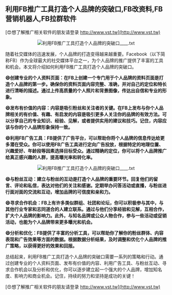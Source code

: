 ## **利用FB推广工具打造个人品牌的突破口,FB改资料,FB营销机器人,FB拉群软件**

[😍想了解推广相关软件的朋友请登录 http://www.vst.tw](http://www.vst.tw)

 <center><img src="https://vst.tw/MP4/tuiguang/png/6.png" alt="利用FB推广工具打造个人品牌的突破口____.txt"></center>

随着社交媒体的迅速发展，个人品牌的打造变得越来越重要。Facebook（以下简称FB）作为全球最大的社交媒体平台之一，为个人品牌的推广提供了丰富的工具和机会。本文将介绍如何利用FB推广工具打造个人品牌的突破口。

**😄创建专业的个人资料页面：在FB上创建一个专门用于个人品牌的资料页面是打造个人品牌的第一步。确保你的资料页面内容完整、准确，并对自己的定位和特长进行清晰的描述。通过上传高质量的个人照片和背景图像，传达出自信和专业的形象。**

**😄发布有价值的内容：内容是吸引粉丝和关注者的关键。在FB上发布与你个人品牌相关的有价值、有趣、有启发的内容是吸引更多人关注你的品牌的有效方法。可以分享自己的专业知识、经验、见解，或者提供实用的建议和技巧。记住，内容应该与你的个人品牌形象保持一致。**

**😄利用FB广告工具：FB提供了广告平台，可以帮助你将个人品牌的信息传达给更多潜在受众。你可以使用FB广告工具进行定向广告投放，根据特定的地理位置、兴趣爱好、年龄段等因素选择目标受众。通过精确的定位，你可以将个人品牌推广给真正感兴趣的人群，提高曝光率和转化率。**

 <center><img src="https://vst.tw/MP4/tuiguang/png/7.png" alt="利用FB推广工具打造个人品牌的突破口____.txt"></center>

**😄与粉丝互动：建立与粉丝的互动是打造个人品牌的重要环节。回复他们的留言、评论和私信，表达对他们的关注和感谢。定期举办问答活动或直播，与粉丝进行面对面的交流和互动，增加品牌的可信度和亲和力。**

**😄寻求合作机会：FB上有许多类似群组、社团和论坛，你可以积极参与其中，与其他行业专家和志同道合的人建立联系。通过与他们分享经验和见解，互相合作，扩大个人品牌的影响力。此外，与知名品牌或公众人物合作，参与一些活动或促销活动，也能为个人品牌带来更多曝光和机会。**

**😄分析和优化：FB提供了丰富的分析工具，可以帮助你了解你的粉丝群体、内容表现和广告效果等方面的数据。根据数据分析结果，及时调整和优化个人品牌的推广策略，以获得更好的效果和回报。**

总结起来，利用FB推广工具打造个人品牌的突破口需要一系列的策略和行动。通过创建专业的个人资料页面、发布有价值的内容、利用广告工具、与粉丝互动、寻求合作机会以及分析和优化，你可以逐步建立起一个强大的个人品牌，增加知名度、影响力和商业机会。记住，持续的努力和坚持是成功的关键！

[😍想了解推广相关软件的朋友请登录 http://www.vst.tw](http://www.vst.tw)



